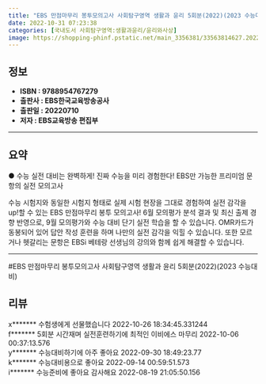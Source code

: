 ```yaml
---
title: "EBS 만점마무리 봉투모의고사 사회탐구영역 생활과 윤리 5회분(2022)(2023 수능대비)"
date: 2022-10-31 07:23:38
categories: [국내도서 사회탐구영역:생활과윤리/윤리와사상]
image: https://shopping-phinf.pstatic.net/main_3356381/33563814627.20221019120730.jpg
---
```


## **정보**

- **ISBN : 9788954767279**
- **출판사 : EBS한국교육방송공사**
- **출판일 : 20220710**
- **저자 : EBS교육방송 편집부**

------



## **요약**



● 수능 실전 대비는 완벽하게! 진짜 수능을 미리 경험한다!
EBS만 가능한 프리미엄 문항의 실전 모의고사

 수능 시험지와 동일한 시험지 형태로 실제 시험 현장을 그대로 경험하여 실전 감각을 up!할 수 있는 EBS 만점마무리 봉투 모의고사!
 6월 모의평가 분석 결과 및 최신 출제 경향 반영으로, 9월 모의평가와 수능 대비 단기 실전 학습을 할 수 있습니다. OMR카드가 동봉되어 있어 답안 작성 훈련을 하며 나만의 실전 감각을 익힐 수 있습니다. 또한 모르거나 헷갈리는 문항은 EBSi 베테랑 선생님의 강의와 함께 쉽게 해결할 수 있습니다.



------

#EBS 만점마무리 봉투모의고사 사회탐구영역 생활과 윤리 5회분(2022)(2023 수능대비)


## **리뷰** 

  x******* 수험생에게 선물했습니다 2022-10-26 18:34:45.331244 <br/>  f******* 5회분 시간재며 실전훈련하기에 최적인 이비에스 마무리 2022-10-06 00:37:13.576 <br/>  y******* 수능대비하기에 아주 좋아요 2022-09-30 18:49:23.77 <br/>  k******* 수능대비용으로 좋아요 2022-09-14 00:59:51.573 <br/>  i******* 수능준비에 좋아요 감사해요 2022-08-19 21:05:50.156 <br/>
